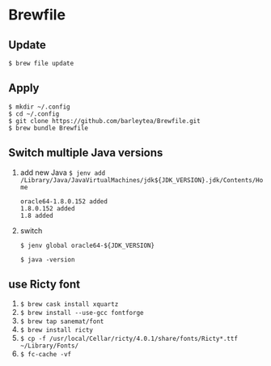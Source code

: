 # Brewfile

## Update
`$ brew file update`

## Apply
`$ mkdir ~/.config`  
`$ cd ~/.config`  
`$ git clone https://github.com/barleytea/Brewfile.git`  
`$ brew bundle Brewfile`

## Switch multiple Java versions


1. add new Java
   `$ jenv add /Library/Java/JavaVirtualMachines/jdk${JDK_VERSION}.jdk/Contents/Home`

   ```
   oracle64-1.8.0.152 added
   1.8.0.152 added
   1.8 added
   ```

1. switch

    `$ jenv global oracle64-${JDK_VERSION}`  

    `$ java -version`

## use Ricty font

1. `$ brew cask install xquartz`  
1. `$ brew install --use-gcc fontforge`  
1. `$ brew tap sanemat/font`  
1. `$ brew install ricty`  
1. `$ cp -f /usr/local/Cellar/ricty/4.0.1/share/fonts/Ricty*.ttf ~/Library/Fonts/`  
1. `$ fc-cache -vf`
